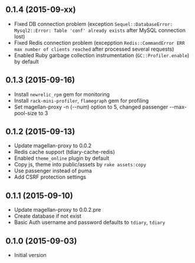 ## 0.1.4 (2015-09-xx)

 * Fixed DB connection problem
   (exception `Sequel::DatabaseError: Mysql2::Error: Table 'conf' already exists` after MySQL connection lost)
 * Fixed Redis connection problem
   (excepption `Redis::CommandError ERR max number of clients reached` after processed several requests)
 * Enabled Ruby garbage collection instrumentation (`GC::Profiler.enable`) by default

## 0.1.3 (2015-09-16)

 * Install `newrelic_rpm` gem for monitoring
 * Install `rack-mini-profiler`, `flamegraph` gem for profiling
 * Set magellan-proxy -n (--num) option to 5, changed passenger --max-pool-size to 3

## 0.1.2 (2015-09-13)

 * Update magellan-proxy to 0.0.2
 * Redis cache support (tdiary-cache-redis)
 * Enabled `theme_online` plugin by default
 * Copy js, theme into public/assets by `rake assets:copy`
 * Use passenger instead of puma
 * Add CSRF protection settings

## 0.1.1 (2015-09-10)

 * Update magellan-proxy to 0.0.2.pre
 * Create database if not exist
 * Basic Auth username and password defaults to `tdiary`, `tdiary`

## 0.1.0 (2015-09-03)

 * Initial version

